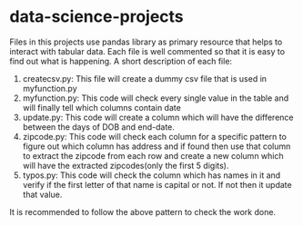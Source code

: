 # data-science-projects

Files in this projects use pandas library as primary resource that helps to interact with tabular data. 
Each file is well commented so that it is easy to find out what is happening.
A short description of each file:
1. createcsv.py: This file will create a dummy csv file that is used in myfunction.py
2. myfunction.py: This code will check every single value in the table and will finally tell which columns contain date
3. update.py: This code will create a column which will have the difference between the days of DOB and end-date.
4. zipcode.py: This code will check each column for a specific pattern to figure out which column has address and if found then use that column to extract the zipcode from each row and create a new column which will have the extracted zipcodes(only the first 5 digits).
5. typos.py: This code will check the column which has names in it and verify if the first letter of that name is capital or not. If not then it update that value.

It is recommended to follow the above pattern to check the work done.
